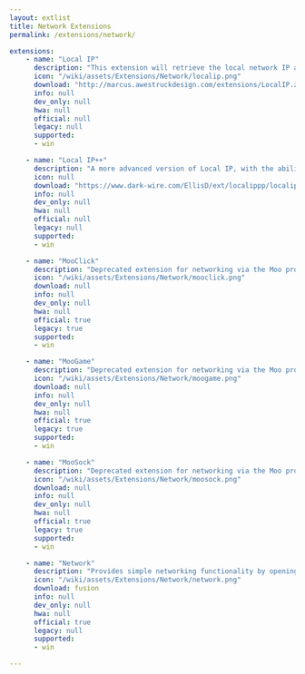 ```yaml
---
layout: extlist
title: Network Extensions
permalink: /extensions/network/

extensions:
    - name: "Local IP"
      description: "This extension will retrieve the local network IP address for a computer."
      icon: "/wiki/assets/Extensions/Network/localip.png"
      download: "http://marcus.awestruckdesign.com/extensions/LocalIP.zip"
      info: null
      dev_only: null
      hwa: null
      official: null
      legacy: null
      supported:
      - win

    - name: "Local IP++"
      description: "A more advanced version of Local IP, with the ability to enumerate network adapters."
      icon: null
      download: "https://www.dark-wire.com/EllisD/ext/localippp/localip++.zip"
      info: null
      dev_only: null
      hwa: null
      official: null
      legacy: null
      supported:
      - win

    - name: "MooClick"
      description: "Deprecated extension for networking via the Moo protocol. Use Lacewing and Bluewing instead."
      icon: "/wiki/assets/Extensions/Network/mooclick.png"
      download: null
      info: null
      dev_only: null
      hwa: null
      official: true
      legacy: true
      supported:
      - win

    - name: "MooGame"
      description: "Deprecated extension for networking via the Moo protocol. Use Lacewing and Bluewing instead."
      icon: "/wiki/assets/Extensions/Network/moogame.png"
      download: null
      info: null
      dev_only: null
      hwa: null
      official: true
      legacy: true
      supported:
      - win

    - name: "MooSock"
      description: "Deprecated extension for networking via the Moo protocol. Use Lacewing and Bluewing instead."
      icon: "/wiki/assets/Extensions/Network/moosock.png"
      download: null
      info: null
      dev_only: null
      hwa: null
      official: true
      legacy: true
      supported:
      - win

    - name: "Network"
      description: "Provides simple networking functionality by opening a channel for communication between two computers."
      icon: "/wiki/assets/Extensions/Network/network.png"
      download: fusion
      info: null
      dev_only: null
      hwa: null
      official: true
      legacy: null
      supported:
      - win

---
```

